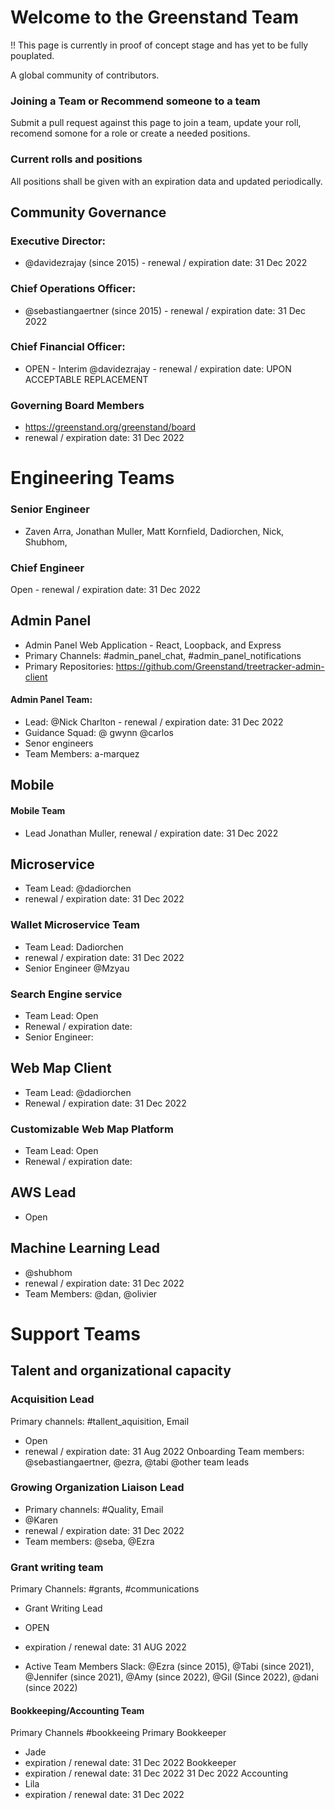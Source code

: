 
# Welcome to the Greenstand Team 
!! This page is currently in proof of concept stage and has yet to be fully pouplated.

A global community of contributors.

### Joining a Team or Recommend someone to a team

Submit a pull request against this page to join a team, update your roll, recomend somone for a role or create a needed positions. 

### Current rolls and positions


All positions shall be given with an expiration data and updated periodically.

## Community Governance

### Executive Director:

- @davidezrajay (since 2015) - renewal / expiration date: 31 Dec 2022

### Chief Operations Officer:
- @sebastiangaertner (since 2015) - renewal / expiration date: 31 Dec 2022

### Chief Financial Officer:
- OPEN - Interim @davidezrajay - renewal / expiration date: UPON ACCEPTABLE REPLACEMENT

### Governing Board Members
- https://greenstand.org/greenstand/board
- renewal / expiration date: 31 Dec 2022


# Engineering Teams

### Senior Engineer
- Zaven Arra, Jonathan Muller, Matt Kornfield, Dadiorchen, Nick, Shubhom,

### Chief Engineer
Open - renewal / expiration date: 31 Dec 2022

## Admin Panel

- Admin Panel Web Application - React, Loopback, and Express
- Primary Channels: #admin_panel_chat, #admin_panel_notifications
- Primary Repositories: https://github.com/Greenstand/treetracker-admin-client

#### Admin Panel Team: 
- Lead: @Nick Charlton - renewal / expiration date: 31 Dec 2022
- Guidance Squad: @ gwynn @carlos
- Senor engineers 
- Team Members: a-marquez

## Mobile

#### Mobile Team
- Lead Jonathan Muller, renewal / expiration date: 31 Dec 2022

## Microservice
- Team Lead: @dadiorchen
- renewal / expiration date: 31 Dec 2022

### Wallet Microservice Team
- Team Lead: Dadiorchen
- renewal / expiration date: 31 Dec 2022
- Senior Engineer @Mzyau

### Search Engine service
- Team Lead: Open
- Renewal / expiration date: 
- Senior Engineer:

## Web Map Client

- Team Lead: @dadiorchen
- Renewal / expiration date: 31 Dec 2022

### Customizable Web Map Platform
- Team Lead: Open
- Renewal / expiration date: 

## AWS Lead
- Open

## Machine Learning Lead
- @shubhom
- renewal / expiration date: 31 Dec 2022
- Team Members: @dan, @olivier


# Support Teams

## Talent and organizational capacity

### Acquisition Lead

Primary channels: #tallent_aquisition, Email
- Open
- renewal / expiration date: 31 Aug 2022
Onboarding Team members: @sebastiangaertner, @ezra, @tabi @other team leads

### Growing Organization Liaison Lead
- Primary channels: #Quality, Email
- @Karen
- renewal / expiration date: 31 Dec 2022
- Team members: @seba, @Ezra

### Grant writing team
Primary Channels: #grants, #communications
- Grant Writing Lead
- OPEN
- expiration / renewal date: 31 AUG 2022

- Active Team Members Slack: @Ezra (since 2015), @Tabi (since 2021), @Jennifer (since 2021), @Amy (since 2022), @Gil (Since 2022), @dani (since 2022)

#### Bookkeeping/Accounting Team
Primary Channels #bookkeeing
Primary Bookkeeper
- Jade
- expiration / renewal date: 31 Dec 2022
Bookkeeper
- expiration / renewal date: 31 Dec 2022
31 Dec 2022
Accounting
- Lila
- expiration / renewal date: 31 Dec 2022
